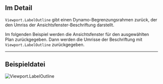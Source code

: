 ## Im Detail
`Viewport.LabelOutline` gibt einen Dynamo-Begrenzungsrahmen zurück, der den Umriss der Ansichtsfenster-Beschriftung darstellt.

Im folgenden Beispiel werden die Ansichtsfenster für den ausgewählten Plan zurückgegeben. Dann werden die Umrisse der Beschriftung mit `Viewport.LabelOutline` zurückgegeben.
___
## Beispieldatei

![Viewport.LabelOutline](./Revit.Elements.Viewport.LabelOutline_img.jpg)
